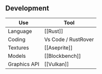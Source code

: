 ## Development 

| Use          | Tool                |
| ------------ | ------------------- |
| Language     | [[Rust]]            |
| Coding       | Vs Code / RustRover |
| Textures     | [[Aseprite]]        |
| Models       | [[Blockbench]]      |
| Graphics API | [[Vulkan]]          |
